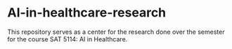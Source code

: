 # AI-in-healthcare-research
This repository serves as a center for the research done over the semester for the course SAT 5114: AI in Healthcare.
